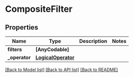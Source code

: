 # CompositeFilter

## Properties
Name | Type | Description | Notes
------------ | ------------- | ------------- | -------------
**filters** | **[AnyCodable]** |  | 
**_operator** | [**LogicalOperator**](LogicalOperator.md) |  | 

[[Back to Model list]](../README.md#documentation-for-models) [[Back to API list]](../README.md#documentation-for-api-endpoints) [[Back to README]](../README.md)


